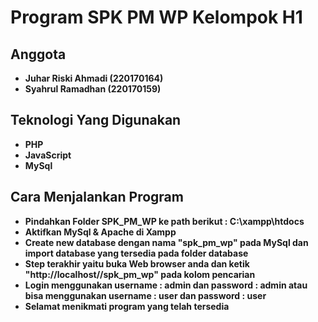 # Program SPK PM WP Kelompok H1

## Anggota

- **Juhar Riski Ahmadi (220170164)**
- **Syahrul Ramadhan (220170159)**

## Teknologi Yang Digunakan

- **PHP**
- **JavaScript**
- **MySql**

## Cara Menjalankan Program

- **Pindahkan Folder SPK_PM_WP ke path berikut : C:\xampp\htdocs**
- **Aktifkan MySql & Apache di Xampp**
- **Create new database dengan nama "spk_pm_wp" pada MySql dan import database yang tersedia pada folder database**
- **Step terakhir yaitu buka Web browser anda dan ketik "http://localhost//spk_pm_wp" pada kolom pencarian**
- **Login menggunakan username : admin dan password : admin atau bisa menggunakan username : user dan password : user**
- **Selamat menikmati program yang telah tersedia**